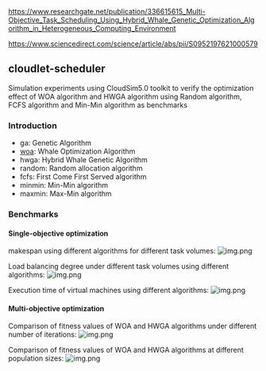 https://www.researchgate.net/publication/336615615_Multi-Objective_Task_Scheduling_Using_Hybrid_Whale_Genetic_Optimization_Algorithm_in_Heterogeneous_Computing_Environment

https://www.sciencedirect.com/science/article/abs/pii/S0952197621000579
## cloudlet-scheduler
Simulation experiments using CloudSim5.0 toolkit to verify the optimization effect of WOA algorithm and HWGA algorithm using Random algorithm, FCFS algorithm and Min-Min algorithm as benchmarks

### Introduction
- ga: Genetic Algorithm
- [woa](https://github.com/LA4AM12/WOA): Whale Optimization Algorithm
- hwga: Hybrid Whale Genetic Algorithm
- random: Random allocation algorithm
- fcfs: First Come First Served algorithm
- minmin: Min-Min algorithm
- maxmin: Max-Min algorithm

### Benchmarks
#### Single-objective optimization
makespan using different algorithms for different task volumes:
![img.png](.github/images/img1.png)


Load balancing degree under different task volumes using different algorithms:
![img.png](.github/images/img2.png)


Execution time of virtual machines using different algorithms:
![img.png](.github/images/img3.png)

#### Multi-objective optimization
Comparison of fitness values of WOA and HWGA algorithms under different number of iterations:
![img.png](.github/images/img4.png)


Comparison of fitness values of WOA and HWGA algorithms at different population sizes:
![img.png](.github/images/img5.png)
